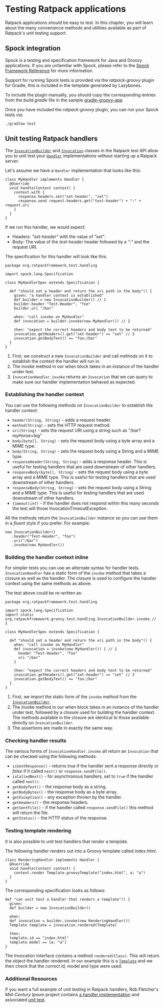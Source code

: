 # Testing Ratpack applications

Ratpack applications should be easy to test. In this chapter, you will learn about the many convenience methods and utilities available as part of Ratpack's unit testing support.

## Spock integration

Spock is a testing and specification framework for Java and Groovy applications. If you are unfamiliar with Spock, please refer to the [Spock Framework Reference](https://spock-framework.readthedocs.org/en/latest/) for more information.

Support for running Spock tests is provided via the *ratpack-groovy* plugin for Gradle, this is included in the template generated by Lazybones.

To include the plugin manually, you should copy the corresponding entries from the *build.gradle* file in the sample [gradle-groovy-app]( https://github.com/ratpack/example-ratpack-gradle-groovy-app/blob/master/build.gradle)

Once you have included the *ratpack-groovy* plugin, you can run your Spock tests via:

```language-bash
./gradlew test
```

## Unit testing Ratpack handlers

The [`InvocationBuilder`](api/org/ratpackframework/test/handling/InvocationBuilder.html) and [`Invocation`](api/org/ratpackframework/test/handling/Invocation.html) classes in the Ratpack test API allow you to unit test your [`Handler`](api/org/ratpackframework/handling/Handler.html) implementations without starting up a Ratpack server.

Let's assume we have a `Handler` implementation that looks like this:

```language-groovy
class MyHandler implements Handler {
  @Override
  void handle(Context context) {
    context.with {
      response.headers.set("set-header", "set")
      response.send request.headers.get("test-header") + ":" + request.uri
    }
  }
}
```

If we run this handler, we would expect:

* Headers: *"set-header"* with the value of *"set"*.
* Body: The value of the *test-header* header followed by a *":"* and the request URI.

The specification for this handler will look like this:

```language-groovy
package org.ratpackframework.test.handling

import spock.lang.Specification

class MyHandlerSpec extends Specification {

  def "should set a header and return the uri path in the body"() {
    given: "a handler context is established"
    def builder = new InvocationBuilder() // 1
    builder.header "Test-Header", "foo"
    builder.uri "/bar"

    when: "call invoke on MyHandler"
    def invocation = builder.invoke(new MyHandler()) // 2

    then: "expect the correct headers and body text to be returned"
    invocation.getHeaders().get("set-header") == "set" // 3
    invocation.getBodyText() == "foo:/bar"
  }
}
```

1. First, we construct a new `InvocationBuilder` and call methods on it to establish the context the handler will run in.
2. The invoke method in our when block takes in an instance of the handler under test.
3. `InvocationHandler.invoke` returns an `Invocation` that we can query to make sure our handler implementation behaved as expected.

### Establishing the handler context

You can use the following methods on `InvocationBuilder` to establish the handler context:

* `header(String, String)` - adds a request header.
* `method(String)` - sets the HTTP request method.
* `uri(String)` - sets the request URI using a string such as "/bar?myHorse=big"
* `body(byte[], String)` - sets the request body using a byte array and a MIME type.
* `body(String, String)` - sets the request body using a String and a MIME type.
* `responseHeader(String, String)` - adds a response header. This is useful for testing handlers that are used downstream of other handlers.
* `responseBody(byte[], String)` - sets the request body using a byte array and a MIME type. This is useful for testing handlers that are used downstream of other handlers.
* `responseBody(String, String)` - sets the request body using a String and a MIME type. This is useful for testing handlers that are used downstream of other handlers.
* `timeout(int)` - if the handler does not respond within this many seconds the test will throw InvocationTimeoutException.

All the methods return the `InvocationBuilder` instance so you can use them in a *fluent* style if you prefer. For example:

```language-groovy
new InvocationBuilder()
   .header("Test-Header", "foo")
   .uri("/bar")
   .invoke(new MyHandler())
```

### Building the handler context inline

For simpler tests you can use an alternate syntax for handler tests. `InvocationHandler` has a static form of the `invoke` method that takes a closure as well as the handler. The closure is used to configure the handler context using the same methods as above.

The test above could be re-written as:

```language-groovy
package org.ratpackframework.test.handling

import spock.lang.Specification
import static org.ratpackframework.groovy.test.handling.InvocationBuilder.invoke // 1

class MyHandlerSpec extends Specification {

  def "should set a header and return the uri path in the body"() {
    when: "call invoke on MyHandler"
    def invocation = invoke(new MyHandler()) { // 2
      header "Test-Header", "foo"
      uri "/bar"
    }

    then: "expect the correct headers and body text to be returned"
    invocation.getHeaders().get("set-header") == "set" // 3
    invocation.getBodyText() == "foo:/bar"
  }
}
```

1. First, we import the static form of the `invoke` method from the [`InvocationBuilder`](api/org/ratpackframework/groovy/test/handling/InvocationBuilder.html).
2. The invoke method in our when block takes in an instance of the handler under test, followed by a closure used for building the handler context. The methods available in the closure are identical to those available directly on `InvocationBuilder`.
3. The assertions are made in exactly the same way.

### Checking handler results

The various forms of `InvocationHandler.invoke` all return an `Invocation` that can be checked using the following methods:

* `isSentResponse()` - returns *true* if the handler sent a response directly or *false* if it called `next()` or `response.sendFile()`.
* `isCalledNext()` - for asynchronous handlers, set to `true` if the handler called `next()`.
* `getBodyText()` - the response body as a string.
* `getBodyBytes()` - the response body as a byte array.
* `getException()` - any exception thrown by the handler.
* `getHeaders()` - the response headers.
* `getSentFile()` - if the handler called `response.sendFile()` this method will return the file.
* `getStatus()` - the HTTP status of the response.

### Testing template rendering

It is also possible to unit test handlers that render a template.

The following handler renders out into a Groovy template called *index.html*.

```language-groovy
class RenderingHandler implements Handler {
  @Override
  void handle(Context context) {
    context.render Template.groovyTemplate("index.html", a: "a")
  }
}
```

The corresponding specification looks as follows:

```language-groovy
def "can unit test a handler that renders a template"() {
  given:
  def builder = new InvocationBuilder()

  when:
  def invocation = builder.invoke(new RenderingHandler())
  Template template = invocation.rendered(Template)

  then:
  template.id == "index.html"
  template.model == [a: "a"]
}
```

The Invocation interface contains a method `rendered(Class)`. This will return the object the handler rendered. In our example this is a [`Template`](/api/org/ratpackframework/groovy/Template.html) and we then check that the correct id, model and type were used.

### Additional Resources

If you want a full example of unit testing in Ratpack handlers, Rob Fletcher's *Mid-Century Ipsum* project contains [a handler implementation](https://github.com/robfletcher/midcentury-ipsum/blob/master/src/main/groovy/com/energizedwork/midcenturyipsum/IpsumHandler.groovy) and associated [unit test](https://github.com/robfletcher/midcentury-ipsum/blob/master/src/test/groovy/com/energizedwork/midcenturyipsum/IpsumHandlerSpec.groovy).
